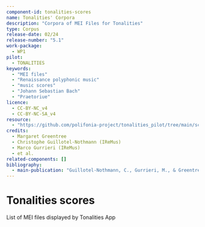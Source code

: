```yaml
---
component-id: tonalities-scores
name: Tonalities' Corpora
description: "Corpora of MEI Files for Tonalities"
type: Corpus
release-date: 02/24
release-number: "5.1"
work-package:
  - WP1
pilot:
  - TONALITIES
keywords:
  - "MEI files"
  - "Renaissance polyphonic music"
  - "music scores"
  - "Johann Sebastian Bach"
  - "Praetoriue"
licence:
  - CC-BY-NC_v4
  - CC-BY-NC-SA_v4
resource:
  - "https://github.com/polifonia-project/tonalities_pilot/tree/main/scores"
credits:
  - Margaret Greentree
  - Christophe Guillotel-Nothmann (IReMus)
  - Marco Gurrieri (IReMus)
  - et al.
related-components: []
bibliography:
  - main-publication: "Guillotel-Nothmann, C., Gurrieri, M., & Greentree, M. (2024). List of MEI files displayed by Tonalities App [Data set]. Zenodo. https://doi.org/10.5281/zenodo.10940070"
---
```


# Tonalities scores

List of MEI files displayed by Tonalities App
